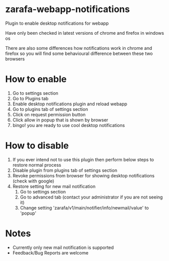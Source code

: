 zarafa-webapp-notifications
===========================

Plugin to enable desktop notifications for webapp

Have only been checked in latest versions of chrome and firefox in windows os

There are also some differences how notifications work in chrome and firefox so you will find some behavioural difference between these two browsers

How to enable
=============
1. Go to settings section
2. Go to Plugins tab
3. Enable desktop notifications plugin and reload webapp
4. Go to plugins tab of settings section
5. Click on request permission button
6. Click allow in popup that is shown by browser
7. bingo! you are ready to use cool desktop notifications

How to disable
==============
1. If you ever intend not to use this plugin then perform below steps to restore normal process
2. Disable plugin from plugins tab of settings section
3. Revoke permissions from browser for showing desktop notifications (check with google)
4. Restore setting for new mail notification
	1. Go to settings section
	2. Go to advanced tab (contact your administrator if you are not seeing it)
	3. Change setting 'zarafa/v1/main/notifier/info/newmail/value' to 'popup'

Notes
=====
- Currently only new mail notification is supported
- Feedback/Bug Reports are welcome
